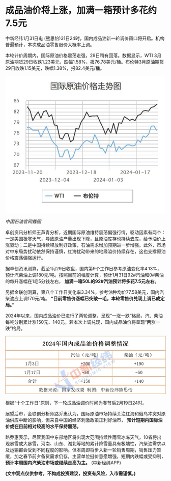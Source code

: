 # 成品油价将上涨，加满一箱预计多花约7.5元

中新经纬1月31日电 (熊思怡)31日24时，国内成品油新一轮调价窗口将开启。机构普遍预计，本次成品油零售限价大概率上调。

本轮计价周期内，国际原油价格震荡走强，29日稍有回落。数据显示，WTI
3月原油期货29日收跌1.23美元，跌幅1.58%，报76.78美元/桶。布伦特3月原油期货29日收跌1.15美元，跌幅1.38%，报82.4美元/桶。

![182ead9d9f2e805381f908fe6086ee39.jpg](https://raw.githubusercontent.com/qqhsx/qqnews_image/main/2024/01/31/成品油价将上涨，加满一箱预计多花约7.5元/182ead9d9f2e805381f908fe6086ee39.jpg)

_中国石油官网截图_

卓创资讯分析师王芦青分析，近期国际原油维持震荡偏强行情，驱动因素有两个：一是美国极寒天气，导致原油产量出现下降，且原油库存也持续去库，给予油价上涨驱动；二是中国持续释放利好政策，石油需求增加预期进一步增强。此外，市场对中东局势扰动依然保持谨慎，红海扰动带来的地缘溢价持续存在，这也支撑原油价格震荡偏强运行。

据卓创资讯测算，截至1月29日收盘，国内第9个工作日参考原油变化率4.13%，预计汽柴油上调180元/吨。按照目前的幅度计算，预计1月31日92#汽油和0#柴油的每升涨幅在1毛5分钱左右，
**加满一箱50L的92#汽油预计将多花7.5元左右。**

另据金联创测算，第八个工作日变化率3.34%，参考油种均价77.58美元，国内汽柴油应上调170元/吨。
**“目前零售价涨幅已突破一毛，本轮零售价兑现上调已成定局。”**

2024年以来，国内成品油价已进行了两轮调整，呈现“一涨一跌”格局，汽、柴油每吨分别累计涨150元、140元。若本次上调兑现，国内成品油价将呈现“两涨一跌”格局。

![c9622cb16fdfaac6832ffa95fd926bff.jpg](https://raw.githubusercontent.com/qqhsx/qqnews_image/main/2024/01/31/成品油价将上涨，加满一箱预计多花约7.5元/c9622cb16fdfaac6832ffa95fd926bff.jpg)

根据“十个工作日”原则，下一轮成品油调价时间为春节后2月19日24时。

展望后市，金联创分析师路乔惠认为，国际原油市场持续关注红海和俄乌冲突对原油供应中断的影响，但来自中国的经济刺激政策正利好油市，
**预计短期内国际油价或在目前相对较高的水平保持震荡。**

路乔惠表示，尽管我国中东部地区将出现大范围持续性雨雪冰冻天气，10省将出现暴雪或大暴雪，河南、山东、湖北等地的累计降雪量具有极端性，汽柴油需求以及运输都会受到不同程度的影响。但本周即将步入新一轮销售周期，销售压力暂缓，加之春节前夕备货需求仍存，主营单位挺价意愿增强，短期内跌幅或受抑制，
**预计本周国内汽柴油市场或继续走高为主。** (中新经纬APP)

**(文中观点仅供参考，不构成投资建议，投资有风险，入市需谨慎。)**

